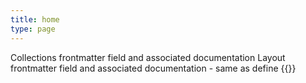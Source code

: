 ```yaml
---
title: home
type: page
---
```


Collections frontmatter field and associated documentation
Layout frontmatter field and associated documentation - same as define {{}}
